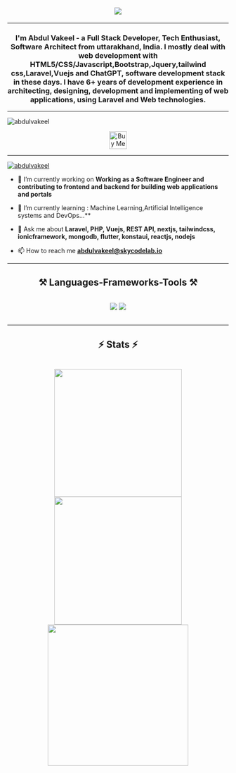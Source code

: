 <h1 align="center">
    <img src="https://readme-typing-svg.herokuapp.com/?font=Righteous&size=35&center=true&vCenter=true&width=500&height=70&duration=4000&lines=Hi+There!+👋;+I'm+Abdul+Vakeel!;" />
</h1>
   <hr/>
<h3 align="center">I'm Abdul Vakeel - a Full Stack Developer, Tech Enthusiast, Software Architect from uttarakhand, India. I mostly deal with web development with HTML5/CSS/Javascript,Bootstrap,Jquery,tailwind css,Laravel,Vuejs and ChatGPT, software development stack in these days. I have 6+ years of development experience in architecting, designing, development and implementing of web applications, using Laravel and Web technologies.</h3>

   <hr/>
<p align="left"> <img src="https://komarev.com/ghpvc/?username=abdulvakeel&label=Profile%20views&color=0e75b6&style=flat" alt="abdulvakeel" /> </p>


<div align="center">
<a href='https://www.buymeacoffee.com/abdulvakeel' target='_blank'><img height='40' style='border:0px;height:40px;' src='https://storage.ko-fi.com/cdn/kofi1.png?v=3' border='0' alt='Buy Me a Coffee at ko-fi.com' /></a>
</div>

   <hr/>

<p align="left"> <a href="https://github.com/ryo-ma/github-profile-trophy"><img src="https://github-profile-trophy.vercel.app/?username=abdulvakeel" alt="abdulvakeel" /></a> </p>

- 🔭 I’m currently working on **Working as a Software Engineer and contributing to frontend and backend for building web applications and portals**

- 🌱 I’m currently learning : Machine Learning,Artificial Intelligence systems and DevOps...**

- 💬 Ask me about **Laravel, PHP, Vuejs, REST API, nextjs, tailwindcss, ionicframework, mongodb, flutter, konstaui, reactjs, nodejs**

- 📫 How to reach me **abdulvakeel@skycodelab.io**
 <hr/>
 
<h2 align="center">⚒️ Languages-Frameworks-Tools ⚒️</h2>
<br/>
<div align="center">
    <img src="https://skillicons.dev/icons?i=react,bootstrap,laravel,mui,html,css,vscode,flutter,github,figma,tailwind,git,r" />
    <img src="https://skillicons.dev/icons?i=nodejs,vuejs,nextjs,javascript,typescript,express,firebase,mongodb,c,java,nextjs,mysql" /><br>
</div>

<br/>
<hr/>


<div align=center>
    <h2 align="center">⚡ Stats ⚡</h2>
<br>
<img width=290  align="center" src="https://github-readme-stats.vercel.app/api?username=abdulvakeel&count_private=true&show_icons=true&theme=react&rank_icon=github&border_radius=10"  />

<img width=290 align="center" src="https://github-readme-streak-stats.herokuapp.com/?user=abdulvakeel&count_private=true&theme=react&border_radius=10"  />

<img width=320  align="center"  src="https://github-readme-stats.vercel.app/api/top-langs?username=abdulvakeel&show_icons=true&hide=HTML&langs_count=8&layout=compact&theme=react&border_radius=10&exclude_repo=github-readme-stats"  />

</div>

<br/><br/>

